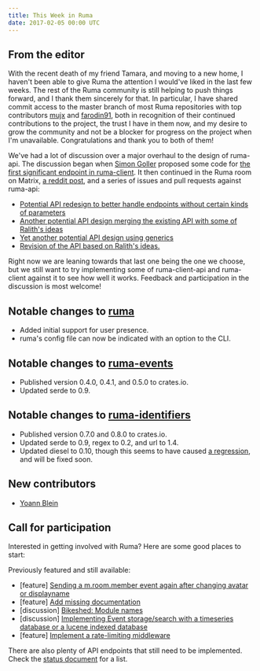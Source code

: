 ```yaml
---
title: This Week in Ruma
date: 2017-02-05 00:00 UTC
---
```


## From the editor

With the recent death of my friend Tamara, and moving to a new home, I haven't been able to give Ruma the attention I would've liked in the last few weeks.
The rest of the Ruma community is still helping to push things forward, and I thank them sincerely for that.
In particular, I have shared commit access to the master branch of most Ruma repositories with top contributors [mujx](https://github.com/mujx) and [farodin91](https://github.com/farodin91), both in recognition of their continued contributions to the project, the trust I have in them now, and my desire to grow the community and not be a blocker for progress on the project when I'm unavailable.
Congratulations and thank you to both of them!

We've had a lot of discussion over a major overhaul to the design of ruma-api.
The discussion began when [Simon Goller](https://github.com/neosam) proposed some code for [the first significant endpoint in ruma-client](https://github.com/ruma/ruma-client/pull/1).
It then continued in the Ruma room on Matrix, [a reddit post](https://www.reddit.com/r/rust/comments/5o89f6/optional_associated_types/), and a series of issues and pull requests against ruma-api:

* [Potential API redesign to better handle endpoints without certain kinds of parameters](https://github.com/ruma/ruma-api/issues/6)
* [Another potential API design merging the existing API with some of Ralith's ideas](https://github.com/ruma/ruma-api/pull/7)
* [Yet another potential API design using generics](https://github.com/ruma/ruma-api/pull/8)
* [Revision of the API based on Ralith's ideas. ](https://github.com/ruma/ruma-api/pull/9)

Right now we are leaning towards that last one being the one we choose, but we still want to try implementing some of ruma-client-api and ruma-client against it to see how well it works.
Feedback and participation in the discussion is most welcome!

## Notable changes to [ruma](https://github.com/ruma/ruma)

* Added initial support for user presence.
* ruma's config file can now be indicated with an option to the CLI.

## Notable changes to [ruma-events](https://github.com/ruma/ruma-events)

* Published version 0.4.0, 0.4.1, and 0.5.0 to crates.io.
* Updated serde to 0.9.

## Notable changes to [ruma-identifiers](https://github.com/ruma/ruma-identifiers)

* Published version 0.7.0 and 0.8.0 to crates.io.
* Updated serde to 0.9, regex to 0.2, and url to 1.4.
* Updated diesel to 0.10, though this seems to have caused [a regression](https://github.com/diesel-rs/diesel/issues/562#issuecomment-277229425), and will be fixed soon.

## New contributors

* [Yoann Blein](https://github.com/yblein)

## Call for participation

Interested in getting involved with Ruma?
Here are some good places to start:


Previously featured and still available:

* \[feature\] [Sending a m.room.member event again after changing avatar or displayname](https://github.com/ruma/ruma/issues/157)
* \[feature\] [Add missing documentation](https://github.com/ruma/ruma-client-api/issues/8)
* \[discussion\] [Bikeshed: Module names](https://github.com/ruma/ruma-client-api/issues/10)
* \[discussion\] [Implementing Event storage/search with a timeseries database or a lucene indexed database](https://github.com/ruma/ruma/issues/110)
* \[feature\] [Implement a rate-limiting middleware](https://github.com/ruma/ruma/issues/107)

There are also plenty of API endpoints that still need to be implemented.
Check the [status document](https://github.com/ruma/ruma/blob/master/STATUS.md) for a list.
